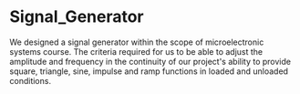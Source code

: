 # Signal_Generator
We designed a signal generator within the scope of microelectronic systems course. The criteria required for us to be able to adjust the amplitude and frequency in the continuity of our project's ability to provide square, triangle, sine, impulse and ramp functions in loaded and unloaded conditions.
